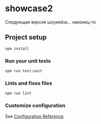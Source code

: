 # showcase2
Следующая версия шоукейза... наконец-то

## Project setup
```
npm install
```

### Run your unit tests
```
npm run test:unit
```

### Lints and fixes files
```
npm run lint
```

### Customize configuration
See [Configuration Reference](https://cli.vuejs.org/config/).
